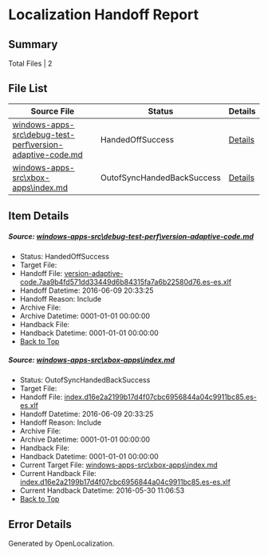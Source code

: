 # <a name='report-top'></a> Localization Handoff Report

## Summary
 Total Files | 2

## File List
 Source File | Status | Details 
 ----------- | ------ | ------- 
 [windows-apps-src\debug-test-perf\version-adaptive-code.md](https://github.com/Microsoft/windows-apps/blob/61e82f9c1fc30620f94ec7efe906d6c2e9599412/windows-apps-src/debug-test-perf/version-adaptive-code.md) | HandedOffSuccess | [Details](#28f7e261c269250e496c4c850e4fc3c8547378431984)
 [windows-apps-src\xbox-apps\index.md](https://github.com/Microsoft/windows-apps/blob/e8be88fc6a18b43fe94003fdb118bb28d1a2a367/windows-apps-src/xbox-apps/index.md) | OutofSyncHandedBackSuccess | [Details](#3ed797480e8e6435bf6358433365560ed101bdf43876)

## Item Details
##### <a name='28f7e261c269250e496c4c850e4fc3c8547378431984'></a> Source: [windows-apps-src\debug-test-perf\version-adaptive-code.md](https://github.com/Microsoft/windows-apps/blob/61e82f9c1fc30620f94ec7efe906d6c2e9599412/windows-apps-src/debug-test-perf/version-adaptive-code.md)
* Status: HandedOffSuccess
* Target File: 
* Handoff File: [version-adaptive-code.7aa9b4fd571dd33449d6b84315fa7a6b22580d76.es-es.xlf](https://github.com/Microsoft/WDG.handoff/blob/1bde63d8036f5afc65306f5be9719522e4ce736e/ol-handoff/Microsoft/windows-apps.es-es/master/version-adaptive-code.7aa9b4fd571dd33449d6b84315fa7a6b22580d76.es-es.xlf)
* Handoff Datetime: 2016-06-09 20:33:25
* Handoff Reason: Include
* Archive File: 
* Archive Datetime: 0001-01-01 00:00:00
* Handback File: 
* Handback Datetime: 0001-01-01 00:00:00
* [Back to Top](#report-top)

##### <a name='3ed797480e8e6435bf6358433365560ed101bdf43876'></a> Source: [windows-apps-src\xbox-apps\index.md](https://github.com/Microsoft/windows-apps/blob/e8be88fc6a18b43fe94003fdb118bb28d1a2a367/windows-apps-src/xbox-apps/index.md)
* Status: OutofSyncHandedBackSuccess
* Target File: 
* Handoff File: [index.d16e2a2199b17d4f07cbc6956844a04c9911bc85.es-es.xlf](https://github.com/Microsoft/WDG.handoff/blob/1bde63d8036f5afc65306f5be9719522e4ce736e/ol-handoff/Microsoft/windows-apps.es-es/master/index.d16e2a2199b17d4f07cbc6956844a04c9911bc85.es-es.xlf)
* Handoff Datetime: 2016-06-09 20:33:25
* Handoff Reason: Include
* Archive File: 
* Archive Datetime: 0001-01-01 00:00:00
* Handback File: 
* Handback Datetime: 0001-01-01 00:00:00
* Current Target File: [windows-apps-src\xbox-apps\index.md](https://github.com/Microsoft/windows-apps.es-es/blob/19b1ed428dcd708da7842baf4a67db061ac43b40/windows-apps-src/xbox-apps/index.md)
* Current Handback File: [index.d16e2a2199b17d4f07cbc6956844a04c9911bc85.es-es.xlf](https://github.com/Microsoft/WDG.handback/blob/da8862ce4eaad9d7e13833973beb61f80e150e81/ol-handback/Microsoft/windows-apps.es-es/master/index.d16e2a2199b17d4f07cbc6956844a04c9911bc85.es-es.xlf)
* Current Handback Datetime: 2016-05-30 11:06:53
* [Back to Top](#report-top)


## Error Details

Generated by OpenLocalization.
